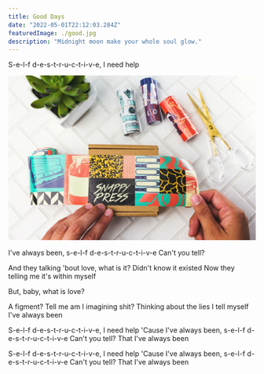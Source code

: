 ```yaml
---
title: Good Days
date: "2022-05-01T22:12:03.284Z"
featuredImage: ./good.jpg
description: "Midnight moon make your whole soul glow."
---
```



S-e-l-f d-e-s-t-r-u-c-t-i-v-e, I need help

![Good Days](./good.jpg)

I've always been, s-e-l-f d-e-s-t-r-u-c-t-i-v-e
Can't you tell?


And they talking 'bout love, what is it?
Didn't know it existed
Now they telling me it's within myself

But, baby, what is love?

A figment? Tell me am I imagining shit?
Thinking about the lies I tell myself
I've always been


S-e-l-f d-e-s-t-r-u-c-t-i-v-e, I need help
'Cause I've always been, s-e-l-f d-e-s-t-r-u-c-t-i-v-e
Can't you tell?
That I've always been


S-e-l-f d-e-s-t-r-u-c-t-i-v-e, I need help
'Cause I've always been, s-e-l-f d-e-s-t-r-u-c-t-i-v-e
Can't you tell?
That I've always been

   



